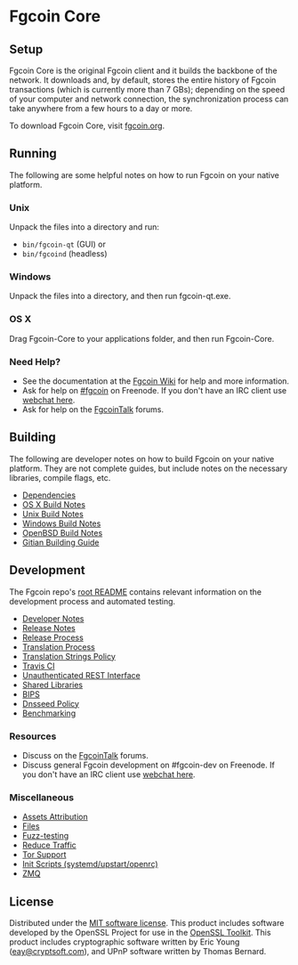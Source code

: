 Fgcoin Core
=============

Setup
---------------------
Fgcoin Core is the original Fgcoin client and it builds the backbone of the network. It downloads and, by default, stores the entire history of Fgcoin transactions (which is currently more than 7 GBs); depending on the speed of your computer and network connection, the synchronization process can take anywhere from a few hours to a day or more.

To download Fgcoin Core, visit [fgcoin.org](https://fgcoin.org).

Running
---------------------
The following are some helpful notes on how to run Fgcoin on your native platform.

### Unix

Unpack the files into a directory and run:

- `bin/fgcoin-qt` (GUI) or
- `bin/fgcoind` (headless)

### Windows

Unpack the files into a directory, and then run fgcoin-qt.exe.

### OS X

Drag Fgcoin-Core to your applications folder, and then run Fgcoin-Core.

### Need Help?

* See the documentation at the [Fgcoin Wiki](https://fgcoin.info/)
for help and more information.
* Ask for help on [#fgcoin](http://webchat.freenode.net?channels=fgcoin) on Freenode. If you don't have an IRC client use [webchat here](http://webchat.freenode.net?channels=fgcoin).
* Ask for help on the [FgcoinTalk](https://fgcointalk.io/) forums.

Building
---------------------
The following are developer notes on how to build Fgcoin on your native platform. They are not complete guides, but include notes on the necessary libraries, compile flags, etc.

- [Dependencies](dependencies.md)
- [OS X Build Notes](build-osx.md)
- [Unix Build Notes](build-unix.md)
- [Windows Build Notes](build-windows.md)
- [OpenBSD Build Notes](build-openbsd.md)
- [Gitian Building Guide](gitian-building.md)

Development
---------------------
The Fgcoin repo's [root README](/README.md) contains relevant information on the development process and automated testing.

- [Developer Notes](developer-notes.md)
- [Release Notes](release-notes.md)
- [Release Process](release-process.md)
- [Translation Process](translation_process.md)
- [Translation Strings Policy](translation_strings_policy.md)
- [Travis CI](travis-ci.md)
- [Unauthenticated REST Interface](REST-interface.md)
- [Shared Libraries](shared-libraries.md)
- [BIPS](bips.md)
- [Dnsseed Policy](dnsseed-policy.md)
- [Benchmarking](benchmarking.md)

### Resources
* Discuss on the [FgcoinTalk](https://fgcointalk.io/) forums.
* Discuss general Fgcoin development on #fgcoin-dev on Freenode. If you don't have an IRC client use [webchat here](http://webchat.freenode.net/?channels=fgcoin-dev).

### Miscellaneous
- [Assets Attribution](assets-attribution.md)
- [Files](files.md)
- [Fuzz-testing](fuzzing.md)
- [Reduce Traffic](reduce-traffic.md)
- [Tor Support](tor.md)
- [Init Scripts (systemd/upstart/openrc)](init.md)
- [ZMQ](zmq.md)

License
---------------------
Distributed under the [MIT software license](/COPYING).
This product includes software developed by the OpenSSL Project for use in the [OpenSSL Toolkit](https://www.openssl.org/). This product includes
cryptographic software written by Eric Young ([eay@cryptsoft.com](mailto:eay@cryptsoft.com)), and UPnP software written by Thomas Bernard.
